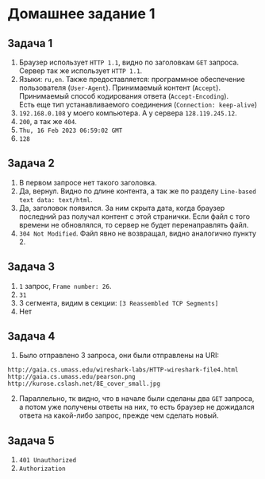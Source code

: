 # Домашнее задание 1

## Задача 1

1. Браузер использует `HTTP 1.1`, видно по заголовкам `GET` запроса.
Сервер так же использует `HTTP 1.1`.
2. Языки: `ru,en`.
Также предоставляется: программное обеспечение пользователя (`User-Agent`). Принимаемый контент (`Accept`). Принимаемый способ кодирования ответа (`Accept-Encoding`).  
Есть еще тип устанавливаемого соединения (`Connection: keep-alive`)
3. `192.168.0.108` у моего компьютера. А у сервера `128.119.245.12`.
4. `200`, а так же `404`. 
5. `Thu, 16 Feb 2023 06:59:02 GMT`
6. `128`

## Задача 2
1. В первом запросе нет такого заголовка.
2. Да, вернул. Видно по длине контента, а так же по разделу `Line-based text data: text/html`.
3. Да, заголовок появился. За ним скрыта дата, когда браузер последний раз получал контент с этой странички. Если файл с того времени не обновлялся, то сервер не будет перенаправлять файл.
4. `304 Not Modified`. Файл явно не возвращал, видно аналогично пункту 2.

## Задача 3
1. `1` запрос, `Frame number: 26`.
2. `31`
3. 3 сегмента, видим в секции:
`[3 Reassembled TCP Segments]`
4. Нет

## Задача 4
1. Было отправлено 3 запроса, они были отправлены на URI:
```
http://gaia.cs.umass.edu/wireshark-labs/HTTP-wireshark-file4.html
http://gaia.cs.umass.edu/pearson.png
http://kurose.cslash.net/8E_cover_small.jpg
```
2. Параллельно, тк видно, что в начале были сделаны два `GET` запроса, а потом уже получены ответы на них, то есть браузер не дожидался ответа на какой-либо запрос, прежде чем сделать новый.

## Задача 5
1. `401 Unauthorized`
2.  `Authorization`
